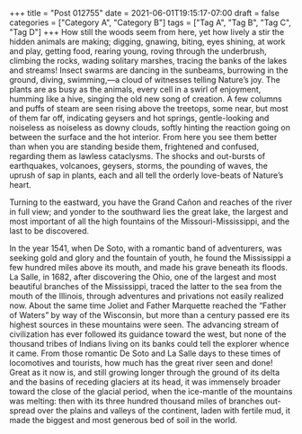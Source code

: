 +++
title = "Post 012755"
date = 2021-06-01T19:15:17-07:00
draft = false
categories = ["Category A", "Category B"]
tags = ["Tag A", "Tag B", "Tag C", "Tag D"]
+++
How still the woods seem from here, yet how lively a stir the hidden animals are making; digging, gnawing, biting, eyes shining, at work and play, getting food, rearing young, roving through the underbrush, climbing the rocks, wading solitary marshes, tracing the banks of the lakes and streams! Insect swarms are dancing in the sunbeams, burrowing in the ground, diving, swimming,—a cloud of witnesses telling Nature’s joy. The plants are as busy as the animals, every cell in a swirl of enjoyment, humming like a hive, singing the old new song of creation. A few columns and puffs of steam are seen rising above the treetops, some near, but most of them far off, indicating geysers and hot springs, gentle-looking and noiseless as noiseless as downy clouds, softly hinting the reaction going on between the surface and the hot interior. From here you see them better than when you are standing beside them, frightened and confused, regarding them as lawless cataclysms. The shocks and out-bursts of earthquakes, volcanoes, geysers, storms, the pounding of waves, the uprush of sap in plants, each and all tell the orderly love-beats of Nature’s heart.

Turning to the eastward, you have the Grand Cañon and reaches of the river in full view; and yonder to the southward lies the great lake, the largest and most important of all the high fountains of the Missouri-Mississippi, and the last to be discovered.

In the year 1541, when De Soto, with a romantic band of adventurers, was seeking gold and glory and the fountain of youth, he found the Mississippi a few hundred miles above its mouth, and made his grave beneath its floods. La Salle, in 1682, after discovering the Ohio, one of the largest and most beautiful branches of the Mississippi, traced the latter to the sea from the mouth of the Illinois, through adventures and privations not easily realized now. About the same time Joliet and Father Marquette reached the “Father of Waters” by way of the Wisconsin, but more than a century passed ere its highest sources in these mountains were seen. The advancing stream of civilization has ever followed its guidance toward the west, but none of the thousand tribes of Indians living on its banks could tell the explorer whence it came. From those romantic De Soto and La Salle days to these times of locomotives and tourists, how much has the great river seen and done! Great as it now is, and still growing longer through the ground of its delta and the basins of receding glaciers at its head, it was immensely broader toward the close of the glacial period, when the ice-mantle of the mountains was melting: then with its three hundred thousand miles of branches out-spread over the plains and valleys of the continent, laden with fertile mud, it made the biggest and most generous bed of soil in the world.
